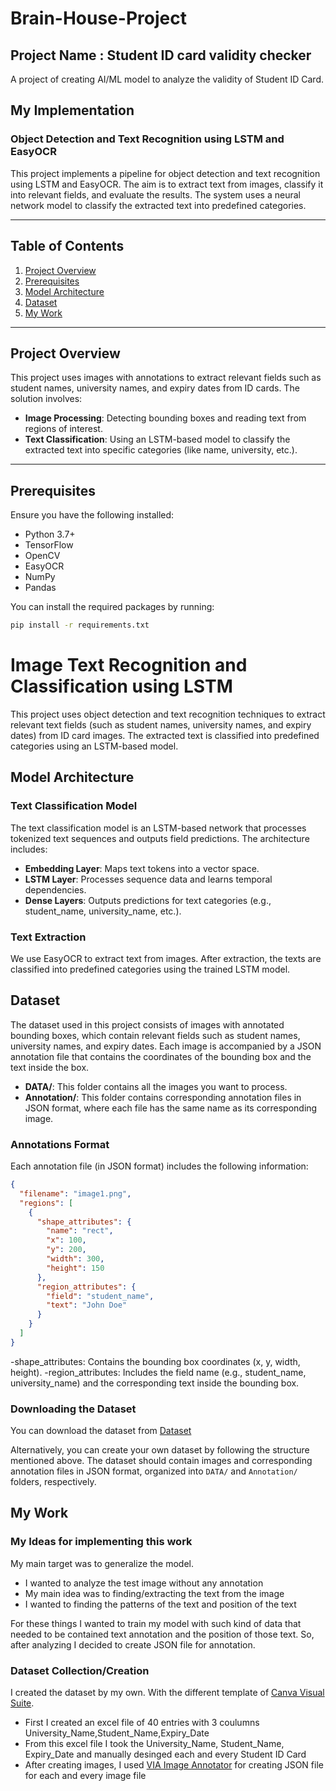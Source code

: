 # Brain-House-Project
## Project Name : Student ID card validity checker
A project of creating AI/ML model to analyze the validity of Student ID Card.
## My Implementation
### **Object Detection and Text Recognition using LSTM and EasyOCR**

This project implements a pipeline for object detection and text recognition using LSTM and EasyOCR. The aim is to extract text from images, classify it into relevant fields, and evaluate the results. The system uses a neural network model to classify the extracted text into predefined categories.

---

## **Table of Contents**
1. [Project Overview](#project-overview)
2. [Prerequisites](#prerequisites)
3. [Model Architecture](#model-architecture)
4. [Dataset](#dataset)
5. [My Work](#my-work)


---

## **Project Overview**

This project uses images with annotations to extract relevant fields such as student names, university names, and expiry dates from ID cards. The solution involves:
- **Image Processing**: Detecting bounding boxes and reading text from regions of interest.
- **Text Classification**: Using an LSTM-based model to classify the extracted text into specific categories (like name, university, etc.).

---

## **Prerequisites**

Ensure you have the following installed:
- Python 3.7+
- TensorFlow
- OpenCV
- EasyOCR
- NumPy
- Pandas

You can install the required packages by running:

```bash
pip install -r requirements.txt
```
# **Image Text Recognition and Classification using LSTM**

This project uses object detection and text recognition techniques to extract relevant text fields (such as student names, university names, and expiry dates) from ID card images. The extracted text is classified into predefined categories using an LSTM-based model.

## **Model Architecture**

### **Text Classification Model**
The text classification model is an LSTM-based network that processes tokenized text sequences and outputs field predictions. The architecture includes:

- **Embedding Layer**: Maps text tokens into a vector space.
- **LSTM Layer**: Processes sequence data and learns temporal dependencies.
- **Dense Layers**: Outputs predictions for text categories (e.g., student_name, university_name, etc.).

### **Text Extraction**
We use EasyOCR to extract text from images. After extraction, the texts are classified into predefined categories using the trained LSTM model.

## **Dataset**

The dataset used in this project consists of images with annotated bounding boxes, which contain relevant fields such as student names, university names, and expiry dates. Each image is accompanied by a JSON annotation file that contains the coordinates of the bounding box and the text inside the box.


- **DATA/**: This folder contains all the images you want to process.
- **Annotation/**: This folder contains corresponding annotation files in JSON format, where each file has the same name as its corresponding image.

### **Annotations Format**

Each annotation file (in JSON format) includes the following information:

```json
{
  "filename": "image1.png",
  "regions": [
    {
      "shape_attributes": {
        "name": "rect",
        "x": 100,
        "y": 200,
        "width": 300,
        "height": 150
      },
      "region_attributes": {
        "field": "student_name",
        "text": "John Doe"
      }
    }
  ]
}
```
-shape_attributes: Contains the bounding box coordinates (x, y, width, height).
-region_attributes: Includes the field name (e.g., student_name, university_name) and the corresponding text inside the bounding box.

### **Downloading the Dataset**

You can download the dataset from [Dataset](https://github.com/T-ani/Brain-House-Project/tree/main/DATA) 

Alternatively, you can create your own dataset by following the structure mentioned above. The dataset should contain images and corresponding annotation files in JSON format, organized into `DATA/` and `Annotation/` folders, respectively.

## **My Work**
### My Ideas for implementing this work
My main target was to generalize the model.
- I wanted to analyze the test image without any annotation
- My main idea was to finding/extracting the text from the image
- I wanted to finding the patterns of the text and position of the text
  
For these things I wanted to train my model with such kind of data that needed to be contained text annotation and the position of those text.
So, after analyzing I decided to create JSON file for annotation.

### Dataset Collection/Creation
I created the dataset by my own. With the different template of [Canva Visual Suite](https://www.canva.com/id-cards/templates/student/).
- First I created an excel file of 40 entries with 3 coulumns University_Name,Student_Name,Expiry_Date
- From this excel file I took the University_Name, Student_Name, Expiry_Date and manually desinged each and every Student ID Card
- After creating images, I used [VIA Image Annotator](https://www.robots.ox.ac.uk/~vgg/software/via/via_demo.html) for creating JSON file for each and every image file

 

